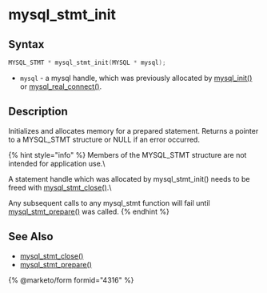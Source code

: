# mysql\_stmt\_init

## Syntax

```c
MYSQL_STMT * mysql_stmt_init(MYSQL * mysql);
```

* `mysql` - a mysql handle, which was previously allocated by [mysql\_init()](../api-functions/mysql_init.md) or [mysql\_real\_connect()](../api-functions/mysql_real_connect.md).

## Description

Initializes and allocates memory for a prepared statement. Returns a pointer to a MYSQL\_STMT structure or NULL if an error occurred.

{% hint style="info" %}
Members of the MYSQL\_STMT structure are not intended for application use.\\

A statement handle which was allocated by mysql\_stmt\_init() needs to be freed with [mysql\_stmt\_close()](mysql_stmt_close.md).\\

Any subsequent calls to any mysql\_stmt function will fail until [mysql\_stmt\_prepare()](mysql_stmt_prepare.md) was called.
{% endhint %}

## See Also

* [mysql\_stmt\_close()](mysql_stmt_close.md)
* [mysql\_stmt\_prepare()](mysql_stmt_prepare.md)

{% @marketo/form formid="4316" %}
